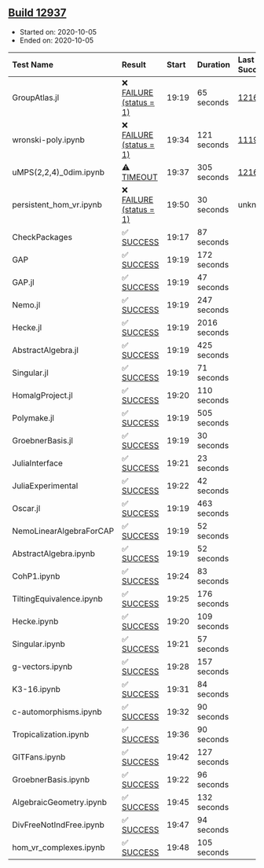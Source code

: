 ## [Build 12937](https://oscarci.mathematik.uni-kl.de/job/oscar/12937/)

* Started on: 2020-10-05
* Ended on: 2020-10-05

| Test Name    | Result | Start | Duration | Last Success | First Failure |
|:-------------|:-------|:------|:---------|:-------------|:--------------|
| GroupAtlas.jl | ❌ [FAILURE (status = 1)](https://oscarci.mathematik.uni-kl.de/job/oscar/12937/artifact/logs/build-12937/GroupAtlas.jl.log) | 19:19 | 65 seconds | [12167](https://oscarci.mathematik.uni-kl.de/job/oscar/12167/) | [12168](https://oscarci.mathematik.uni-kl.de/job/oscar/12168/) |
| wronski-poly.ipynb | ❌ [FAILURE (status = 1)](https://oscarci.mathematik.uni-kl.de/job/oscar/12937/artifact/logs/build-12937/wronski-poly.ipynb.log) | 19:34 | 121 seconds | [11192](https://oscarci.mathematik.uni-kl.de/job/oscar/11192/) | [11193](https://oscarci.mathematik.uni-kl.de/job/oscar/11193/) |
| uMPS(2,2,4)_0dim.ipynb | ⚠ [TIMEOUT](https://oscarci.mathematik.uni-kl.de/job/oscar/12937/artifact/logs/build-12937/uMPS-2-2-4-_0dim.ipynb.log) | 19:37 | 305 seconds | [12167](https://oscarci.mathematik.uni-kl.de/job/oscar/12167/) | [12168](https://oscarci.mathematik.uni-kl.de/job/oscar/12168/) |
| persistent_hom_vr.ipynb | ❌ [FAILURE (status = 1)](https://oscarci.mathematik.uni-kl.de/job/oscar/12937/artifact/logs/build-12937/persistent_hom_vr.ipynb.log) | 19:50 | 30 seconds | unknown | unknown |
| CheckPackages | ✅ [SUCCESS](https://oscarci.mathematik.uni-kl.de/job/oscar/12937/artifact/logs/build-12937/CheckPackages.log) | 19:17 | 87 seconds |  |  |
| GAP | ✅ [SUCCESS](https://oscarci.mathematik.uni-kl.de/job/oscar/12937/artifact/logs/build-12937/GAP.log) | 19:19 | 172 seconds |  |  |
| GAP.jl | ✅ [SUCCESS](https://oscarci.mathematik.uni-kl.de/job/oscar/12937/artifact/logs/build-12937/GAP.jl.log) | 19:19 | 47 seconds |  |  |
| Nemo.jl | ✅ [SUCCESS](https://oscarci.mathematik.uni-kl.de/job/oscar/12937/artifact/logs/build-12937/Nemo.jl.log) | 19:19 | 247 seconds |  |  |
| Hecke.jl | ✅ [SUCCESS](https://oscarci.mathematik.uni-kl.de/job/oscar/12937/artifact/logs/build-12937/Hecke.jl.log) | 19:19 | 2016 seconds |  |  |
| AbstractAlgebra.jl | ✅ [SUCCESS](https://oscarci.mathematik.uni-kl.de/job/oscar/12937/artifact/logs/build-12937/AbstractAlgebra.jl.log) | 19:19 | 425 seconds |  |  |
| Singular.jl | ✅ [SUCCESS](https://oscarci.mathematik.uni-kl.de/job/oscar/12937/artifact/logs/build-12937/Singular.jl.log) | 19:19 | 71 seconds |  |  |
| HomalgProject.jl | ✅ [SUCCESS](https://oscarci.mathematik.uni-kl.de/job/oscar/12937/artifact/logs/build-12937/HomalgProject.jl.log) | 19:20 | 110 seconds |  |  |
| Polymake.jl | ✅ [SUCCESS](https://oscarci.mathematik.uni-kl.de/job/oscar/12937/artifact/logs/build-12937/Polymake.jl.log) | 19:19 | 505 seconds |  |  |
| GroebnerBasis.jl | ✅ [SUCCESS](https://oscarci.mathematik.uni-kl.de/job/oscar/12937/artifact/logs/build-12937/GroebnerBasis.jl.log) | 19:19 | 30 seconds |  |  |
| JuliaInterface | ✅ [SUCCESS](https://oscarci.mathematik.uni-kl.de/job/oscar/12937/artifact/logs/build-12937/JuliaInterface.log) | 19:21 | 23 seconds |  |  |
| JuliaExperimental | ✅ [SUCCESS](https://oscarci.mathematik.uni-kl.de/job/oscar/12937/artifact/logs/build-12937/JuliaExperimental.log) | 19:22 | 42 seconds |  |  |
| Oscar.jl | ✅ [SUCCESS](https://oscarci.mathematik.uni-kl.de/job/oscar/12937/artifact/logs/build-12937/Oscar.jl.log) | 19:19 | 463 seconds |  |  |
| NemoLinearAlgebraForCAP | ✅ [SUCCESS](https://oscarci.mathematik.uni-kl.de/job/oscar/12937/artifact/logs/build-12937/NemoLinearAlgebraForCAP.log) | 19:19 | 52 seconds |  |  |
| AbstractAlgebra.ipynb | ✅ [SUCCESS](https://oscarci.mathematik.uni-kl.de/job/oscar/12937/artifact/logs/build-12937/AbstractAlgebra.ipynb.log) | 19:19 | 52 seconds |  |  |
| CohP1.ipynb | ✅ [SUCCESS](https://oscarci.mathematik.uni-kl.de/job/oscar/12937/artifact/logs/build-12937/CohP1.ipynb.log) | 19:24 | 83 seconds |  |  |
| TiltingEquivalence.ipynb | ✅ [SUCCESS](https://oscarci.mathematik.uni-kl.de/job/oscar/12937/artifact/logs/build-12937/TiltingEquivalence.ipynb.log) | 19:25 | 176 seconds |  |  |
| Hecke.ipynb | ✅ [SUCCESS](https://oscarci.mathematik.uni-kl.de/job/oscar/12937/artifact/logs/build-12937/Hecke.ipynb.log) | 19:20 | 109 seconds |  |  |
| Singular.ipynb | ✅ [SUCCESS](https://oscarci.mathematik.uni-kl.de/job/oscar/12937/artifact/logs/build-12937/Singular.ipynb.log) | 19:21 | 57 seconds |  |  |
| g-vectors.ipynb | ✅ [SUCCESS](https://oscarci.mathematik.uni-kl.de/job/oscar/12937/artifact/logs/build-12937/g-vectors.ipynb.log) | 19:28 | 157 seconds |  |  |
| K3-16.ipynb | ✅ [SUCCESS](https://oscarci.mathematik.uni-kl.de/job/oscar/12937/artifact/logs/build-12937/K3-16.ipynb.log) | 19:31 | 84 seconds |  |  |
| c-automorphisms.ipynb | ✅ [SUCCESS](https://oscarci.mathematik.uni-kl.de/job/oscar/12937/artifact/logs/build-12937/c-automorphisms.ipynb.log) | 19:32 | 90 seconds |  |  |
| Tropicalization.ipynb | ✅ [SUCCESS](https://oscarci.mathematik.uni-kl.de/job/oscar/12937/artifact/logs/build-12937/Tropicalization.ipynb.log) | 19:36 | 90 seconds |  |  |
| GITFans.ipynb | ✅ [SUCCESS](https://oscarci.mathematik.uni-kl.de/job/oscar/12937/artifact/logs/build-12937/GITFans.ipynb.log) | 19:42 | 127 seconds |  |  |
| GroebnerBasis.ipynb | ✅ [SUCCESS](https://oscarci.mathematik.uni-kl.de/job/oscar/12937/artifact/logs/build-12937/GroebnerBasis.ipynb.log) | 19:22 | 96 seconds |  |  |
| AlgebraicGeometry.ipynb | ✅ [SUCCESS](https://oscarci.mathematik.uni-kl.de/job/oscar/12937/artifact/logs/build-12937/AlgebraicGeometry.ipynb.log) | 19:45 | 132 seconds |  |  |
| DivFreeNotIndFree.ipynb | ✅ [SUCCESS](https://oscarci.mathematik.uni-kl.de/job/oscar/12937/artifact/logs/build-12937/DivFreeNotIndFree.ipynb.log) | 19:47 | 94 seconds |  |  |
| hom_vr_complexes.ipynb | ✅ [SUCCESS](https://oscarci.mathematik.uni-kl.de/job/oscar/12937/artifact/logs/build-12937/hom_vr_complexes.ipynb.log) | 19:48 | 105 seconds |  |  |
